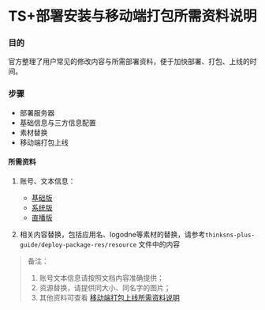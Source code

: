 # TS+部署安装与移动端打包所需资料说明


### 目的

官方整理了用户常见的修改内容与所需部署资料，便于加快部署、打包、上线的时间。

###  步骤

- 部署服务器
- 基础信息与三方信息配置
- 素材替换
- 移动端打包上线

    
    
#### 所需资料

1. 账号、文本信息：
 	-  [基础版](./for-basic-version.docx)
 	-  [系统版](./for-system-version.docx)
 	-  [直播版](./for-live-version.docx)

 	
2. 相关内容替换，包括应用名、logodne等素材的替换，请参考`thinksns-plus-guide/deploy-package-res/resource` 文件中的内容

> 备注：
> 
> 1. 账号文本信息请按照文档内容准确提供；
> 2. 资源替换，请提供同大小、同名字的图片；
> 3. 其他资料可查看 [移动端打包上线所需资料说明](./技术文档/Android-Platform/document/tutorial/AppPackageInfoTutorial.md)